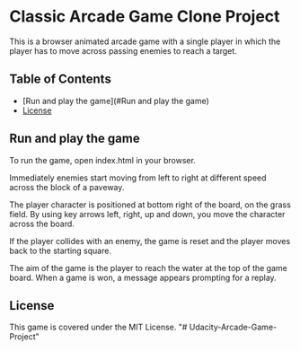 # Classic Arcade Game Clone Project

This is a browser animated arcade game with a single player in which the player has to move across passing enemies to reach a target.   

## Table of Contents

- [Run and play the game](#Run and play the game)
- [License](#License)

## Run and play the game

To run the game, open index.html in your browser.

Immediately enemies start moving from left to right at different speed across the block of a paveway.

The player character is positioned at bottom right of the board, on the grass field. By using key arrows left, right, up and down, you move the character across the board.

If the player collides with an enemy, the game is reset and the player moves back to the starting square.

The aim of the game is the player to reach the water at the top of the game board. When a game is won, a message appears prompting for a replay.

## License

This game is covered under the MIT License.
"# Udacity-Arcade-Game-Project" 

